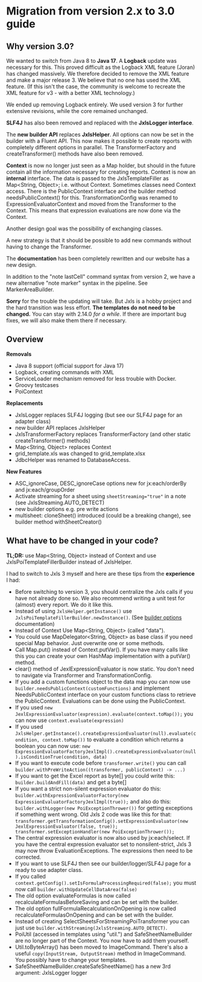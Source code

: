 # Migration from version 2.x to 3.0 guide

## Why version 3.0?

We wanted to switch from Java 8 to **Java 17**. A **Logback** update was necessary for this. This proved difficult as the
Logback XML feature (Joran) has changed massively. We therefore decided to remove the XML feature and make a major release 3.
We believe that no one has used the XML feature. (If this isn't the case, the community is welcome to recreate the XML feature for
v3 - with a better XML technology.)

We ended up removing Logback entirely. We used version 3 for further extensive revisions, while the core remained unchanged.

**SLF4J** has also been removed and replaced with the **JxlsLogger interface**.

The **new builder API** replaces **JxlsHelper**. All options can now be set in the builder with a Fluent API.
This now makes it possible to create reports with completely different options in parallel.
The TransformerFactory and createTransformer() methods have also been removed.

**Context** is now no longer just seen as a Map holder, but should in the future contain all the information necessary for creating reports.
Context is now an **internal** interface. The data is passed to the JxlsTemplateFiller as Map&lt;String, Object>; i.e. without Context.
Sometimes classes need Context access. There is the PublicContext interface and the builder method needsPublicContext() for this.
TransformationConfig was renamed to ExpressionEvaluatorContext and moved from the Transformer to the Context.
This means that expression evaluations are now done via the Context.

Another design goal was the possibility of exchanging classes.

A new strategy is that it should be possible to add new commands without having to change the Transformer.

The **documentation** has been completely rewritten and our website has a new design.

In addition to the "note lastCell" command syntax from version 2, we have a new alternative "note marker" syntax in the pipeline. See MarkerAreaBuilder.

**Sorry** for the trouble the updating will take. But Jxls is a hobby project and the hard transition was less effort.
**The templates do not need to be changed.**
You can stay with 2.14.0 *for a while*. If there are important bug fixes, we will also make them there if necessary.

## Overview

**Removals**

- Java 8 support (official support for Java 17)
- Logback, creating commands with XML
- ServiceLoader mechanism removed for less trouble with Docker.
- Groovy testcases
- PoiContext

**Replacements**

- JxlsLogger replaces SLF4J logging (but see our SLF4J page for an adapter class)
- new builder API replaces JxlsHelper
- JxlsTransformerFactory replaces TransformerFactory (and other static createTransformer() methods)
- Map&lt;String, Object> replaces Context
- grid_template.xls was changed to grid_template.xlsx
- JdbcHelper was renamed to DatabaseAccess.

**New Features**

- ASC_ignoreCase, DESC_ignoreCase options new for jx:each/orderBy and jx:each/groupOrder
- Activate streaming for a sheet using `sheetStreaming="true"` in a note (see JxlsStreaming.AUTO_DETECT)
- new builder options e.g. pre write actions
- multisheet: cloneSheet() introduced (could be a breaking change), see builder method withSheetCreator()

## What have to be changed in your code?

**TL;DR:** use Map&lt;String, Object> instead of Context and use JxlsPoiTemplateFillerBuilder instead of JxlsHelper.

I had to switch to Jxls 3 myself and here are these tips from the **experience** I had:

- Before switching to version 3, you should centralize the Jxls calls if you have not already done so. We also recommend writing a unit test for (almost) every report. We do it like this.
- Instead of using `JxlsHelper.getInstance()` use `JxlsPoiTemplateFillerBuilder.newInstance()`. (See [builder options](builder.html) documentation)
- Instead of Context Use Map&lt;String, Object> (called "data").
- You could use MapDelegator&lt;String, Object> as base class if you need special Map behavior. Just overwrite one or some methods.
- Call Map.put() instead of Context.putVar(). If you have many calls like this you can create your own HashMap implementation with a putVar() method.
- clear() method of JexlExpressionEvaluator is now static. You don't need to navigate via Transformer and TransformationConfig.
- If you add a custom functions object to the data map you can now use `builder.needsPublicContext(customFunctions)` and implement NeedsPublicContext interface on your custom functions class to retrieve the PublicContext. Evaluations can be done using the PublicContext.
- If you used `new JexlExpressionEvaluator(expression).evaluate(context.toMap());` you can now use `context.evaluate(expression)`
- If you used `JxlsHelper.getInstance().createExpressionEvaluator(null).evaluate(condition, context.toMap())` to evaluate a condition which returns a boolean you can now use: `new ExpressionEvaluatorFactoryJexlImpl().createExpressionEvaluator(null).isConditionTrue(condition, data)`
- If you want to execute code before `transformer.write()` you can call `builder.withPreWriteAction((transformer, publicContext) -> ...)`
- If you want to get the Excel report as byte[] you could write this: `builder.buildAndFill(data)` and get a byte[]
- If you want a strict non-silent expression evaluator do this: `builder.withExpressionEvaluatorFactory(new ExpressionEvaluatorFactoryJexlImpl(true));` and also do this: `builder.withLogger(new PoiExceptionThrower())` for getting exceptions if something went wrong. Old Jxls 2 code was like this for that: `transformer.getTransformationConfig().setExpressionEvaluator(new JexlExpressionEvaluator(false, true)); transformer.setExceptionHandler(new PoiExceptionThrower());`
- The central expression evaluator is now also used by jx:each/select. If you have the central expression evaluator set to nonsilent-strict, Jxls 3 may now throw EvaluationExceptions. The expressions then need to be corrected.
- If you want to use SLF4J then see our builder/logger/SLF4J page for a ready to use adapter class.
- If you called `context.getConfig().setIsFormulaProcessingRequired(false);` you must now call `builder.withUpdateCellDataArea(false)`
- The old option evaluateFormulas is now called recalculateFormulasBeforeSaving and can be set with the builder.
- The old option fullFormulaRecalculationOnOpening is now called recalculateFormulasOnOpening and can be set with the builder.
- Instead of creating SelectSheetsForStreamingPoiTransformer you can just use `builder.withStreaming(JxlsStreaming.AUTO_DETECT)`.
- PoiUtil (accessed in templates using "util.") and SafeSheetNameBuilder are no longer part of the Context. You now have to add them yourself.
- Util.toByteArray() has been moved to ImageCommand. There's also a useful `copy(InputStream, OutputStream)` method in ImageCommand. You possibly have to change your templates.
- SafeSheetNameBuilder.createSafeSheetName() has a new 3rd argument: JxlsLogger logger
